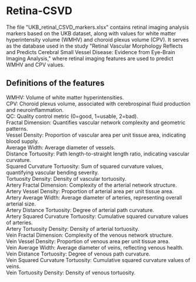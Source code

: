 # Retina-CSVD

The file "UKB_retinal_CSVD_markers.xlsx" contains retinal imaging analysis markers based on the UKB dataset, along with values for white matter hyperintensity volume (WMHV) and choroid plexus volume (CPV). It serves as the database used in the study "Retinal Vascular Morphology Reflects and Predicts Cerebral Small Vessel Disease: Evidence from Eye-Brain Imaging Analysis," where retinal imaging features are used to predict WMHV and CPV values.

## Definitions of the features
WMHV: Volume of white matter hyperintensities.  
CPV: Choroid plexus volume, associated with cerebrospinal fluid production and neuroinflammation.  
QC: Quality control metric (0=good, 1=usable, 2=bad).  
Fractal Dimension: Quantifies vascular network complexity and geometric patterns.  
Vessel Density: Proportion of vascular area per unit tissue area, indicating blood supply.  
Average Width: Average diameter of vessels.  
Distance Tortuosity: Path length-to-straight length ratio, indicating vascular curvature.  
Squared Curvature Tortuosity: Sum of squared curvature values, quantifying vascular bending severity.  
Tortuosity Density: Density of vascular tortuosity.  
Artery Fractal Dimension: Complexity of the arterial network structure.  
Artery Vessel Density: Proportion of arterial area per unit tissue area.  
Artery Average Width: Average diameter of arteries, representing overall arterial size.  
Artery Distance Tortuosity: Degree of arterial path curvature.  
Artery Squared Curvature Tortuosity: Cumulative squared curvature values of arteries.  
Artery Tortuosity Density: Density of arterial tortuosity.  
Vein Fractal Dimension: Complexity of the venous network structure.  
Vein Vessel Density: Proportion of venous area per unit tissue area.  
Vein Average Width: Average diameter of veins, reflecting venous health.  
Vein Distance Tortuosity: Degree of venous path curvature.  
Vein Squared Curvature Tortuosity: Cumulative squared curvature values of veins.  
Vein Tortuosity Density: Density of venous tortuosity.  
